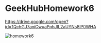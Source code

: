 # GeekHubHomework6
https://drive.google.com/open?id=1QchGJ7aniCwuaPphJlL2aUYNs8lP0WHA

![homework6](https://user-images.githubusercontent.com/23187990/49544300-282b6f80-f8e3-11e8-842e-ee4e6b394b99.png)
